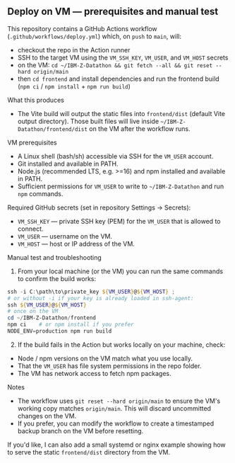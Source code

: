 ## Deploy on VM — prerequisites and manual test

This repository contains a GitHub Actions workflow (`.github/workflows/deploy.yml`) which, on `push` to `main`, will:

- checkout the repo in the Action runner
- SSH to the target VM using the `VM_SSH_KEY`, `VM_USER`, and `VM_HOST` secrets
- on the VM: `cd ~/IBM-Z-Datathon && git fetch --all && git reset --hard origin/main`
- then `cd frontend` and install dependencies and run the frontend build (`npm ci` / `npm install` + `npm run build`)

What this produces
- The Vite build will output the static files into `frontend/dist` (default Vite output directory). Those built files will live inside `~/IBM-Z-Datathon/frontend/dist` on the VM after the workflow runs.

VM prerequisites
- A Linux shell (bash/sh) accessible via SSH for the `VM_USER` account.
- Git installed and available in PATH.
- Node.js (recommended LTS, e.g. >=16) and npm installed and available in PATH.
- Sufficient permissions for `VM_USER` to write to `~/IBM-Z-Datathon` and run `npm` commands.

Required GitHub secrets (set in repository Settings → Secrets):
- `VM_SSH_KEY` — private SSH key (PEM) for the `VM_USER` that is allowed to connect.
- `VM_USER` — username on the VM.
- `VM_HOST` — host or IP address of the VM.

Manual test and troubleshooting

1. From your local machine (or the VM) you can run the same commands to confirm the build works:

```powershell
ssh -i C:\path\to\private_key ${VM_USER}@${VM_HOST} ;
# or without -i if your key is already loaded in ssh-agent:
ssh ${VM_USER}@${VM_HOST}
# once on the VM
cd ~/IBM-Z-Datathon/frontend
npm ci    # or npm install if you prefer
NODE_ENV=production npm run build
```

2. If the build fails in the Action but works locally on your machine, check:
- Node / npm versions on the VM match what you use locally.
- That the `VM_USER` has file system permissions in the repo folder.
- The VM has network access to fetch npm packages.

Notes
- The workflow uses `git reset --hard origin/main` to ensure the VM's working copy matches `origin/main`. This will discard uncommitted changes on the VM.
- If you prefer, you can modify the workflow to create a timestamped backup branch on the VM before resetting.

If you'd like, I can also add a small systemd or nginx example showing how to serve the static `frontend/dist` directory from the VM.
